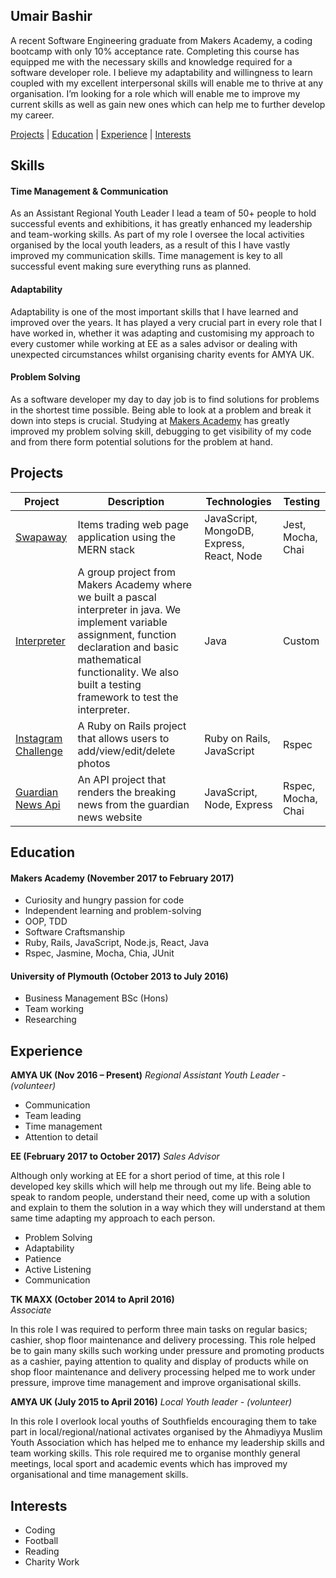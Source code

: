 ## Umair Bashir

A recent Software Engineering graduate from Makers Academy, a coding bootcamp with only 10% acceptance rate. Completing this course has equipped me with the necessary skills and knowledge required for a software developer role. I believe my adaptability and willingness to learn coupled with my excellent interpersonal skills will enable me to thrive at any organisation. I’m looking for a role which will enable me to improve my current skills as well as gain new ones which can help me to further develop my career.

[Projects](#projects) | [Education](#education) | [Experience](#experience) | [Interests](#interests)


## Skills

#### Time Management & Communication
As an Assistant Regional Youth Leader I lead a team of 50+ people to hold successful events and exhibitions, it has greatly enhanced my leadership and team-working skills. As part of my role I oversee the local activities organised by the local youth leaders, as a result of this I have vastly improved my communication skills. Time management is key to all successful event making sure everything runs as planned.

#### Adaptability
Adaptability is one of the most important skills that I have learned and improved over the years. It has played a very crucial part in every role that I have worked in, whether it was adapting and customising my approach to every customer while working at EE as a sales advisor or dealing with unexpected circumstances whilst organising charity events for AMYA UK.

#### Problem Solving
As a software developer my day to day job is to find solutions for problems in the shortest time possible. Being able to look at a problem and break it down into steps is crucial. Studying at [Makers Academy](https://github.com/makersacademy/) has greatly improved my problem solving skill, debugging to get visibility of my code and from there form potential solutions for the problem at hand.

## Projects

Project | Description | Technologies | Testing
------- | ----------- | ------------ | -------
[Swapaway](https://github.com/Mnargh/Swapaway) | Items trading web page application using the MERN stack | JavaScript, MongoDB, Express, React, Node | Jest, Mocha, Chai
[Interpreter](https://github.com/GeorgeWhiting/writing-a-programming-language) | A group project from Makers Academy where we built a pascal interpreter in java. We implement variable assignment, function declaration and basic mathematical functionality. We also built a testing framework to test the interpreter. | Java | Custom
[Instagram Challenge](https://github.com/umairb1/instagram-challenge) | A Ruby on Rails project that allows users to add/view/edit/delete photos | Ruby on Rails, JavaScript | Rspec
[Guardian News Api](https://github.com/umairb1/news-summary-challenge) | An API project that renders the breaking news from the guardian news website | JavaScript, Node, Express | Rspec, Mocha, Chai


## Education

#### Makers Academy (November 2017 to February 2017)

- Curiosity and hungry passion for code
- Independent learning and problem-solving
- OOP, TDD
- Software Craftsmanship
- Ruby, Rails, JavaScript, Node.js, React, Java
- Rspec, Jasmine, Mocha, Chia, JUnit

#### University of Plymouth (October 2013 to July 2016)

- Business Management BSc (Hons)
- Team working
- Researching 


## Experience

**AMYA UK (Nov 2016 – Present)**
*Regional Assistant Youth Leader - (volunteer)*
- Communication
- Team leading 
- Time management
- Attention to detail


**EE (February 2017 to October 2017)**
*Sales Advisor*

Although only working at EE for a short period of time, at this role I developed key skills which will help me through out my life. Being able to speak to random people, understand their need, come up with a solution and explain to them the solution in a way which they will understand at them same time adapting my approach to each person.

- Problem Solving
- Adaptability 
- Patience
- Active Listening
- Communication

**TK MAXX (October 2014 to April 2016)**  
*Associate*

In this role I was required to perform three main tasks on regular basics; cashier, shop floor maintenance and delivery processing. This role helped be to gain many skills such working under pressure and promoting products as a cashier, paying attention to quality and display of products while on shop floor maintenance and delivery processing helped me to work under pressure, improve time management and improve organisational skills.

**AMYA UK (July 2015 to April 2016)** 
*Local Youth leader - (volunteer)*

In this role I overlook local youths of Southfields encouraging them to take part in local/regional/national activates organised by the Ahmadiyya Muslim Youth Association which has helped me to enhance my leadership skills and team working skills. This role required me to organise monthly general meetings, local sport and academic events which has improved my organisational and time management skills. 

## Interests
- Coding
- Football
- Reading
- Charity Work
